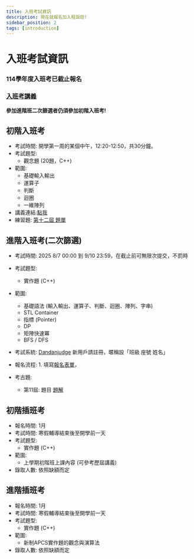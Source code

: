 ```yaml
---
title: 入班考試資訊
description: 現在就報名加入程設班!
sidebar_position: 2
tags: [introduction]
---
```

# 入班考試資訊

### 114學年度入班考已截止報名
### [入班考講義](/docs/category/%E5%85%A5%E7%8F%AD%E8%80%83%E8%AC%9B%E7%BE%A9)  
**參加進階班二次篩選者仍須參加初階入班考!**  

## 初階入班考
- 考試時間: 開學第一周的某個中午，12:20-12:50，共30分鐘。
- 考試題型:
  - 觀念題 (20題，C++)
- 範圍:
  - 基礎輸入輸出
  - 運算子
  - 判斷
  - 迴圈
  - 一維陣列
- 講義連結:[點我](../../category/入班考講義)
- 練習題: [第十二屆 題單](https://hackmd.io/X2xWQ_NFRIWdy4UYYARuNA) 

## 進階入班考(二次篩選)
- 考試時間: 2025  8/7 00:00 到 9/10 23:59，在截止前可無限次提交，不罰時
- 考試題型:
  - 實作題 (C++) 
- 範圍:
  - 基礎語法 (輸入輸出、運算子、判斷、迴圈、陣列、字串)
  - STL Container
  - 指標 (Pointer)
  - DP
  - 矩陣快速冪
  - BFS / DFS
    
- 考試系統: [Dandanjudge](https://dandanjudge.fdhs.tyc.edu.tw/) 新用戶請註冊，暱稱設「班級 座號 姓名」
- 報名流程: 1. 填寫[報名表單](https://forms.gle/5SeZ6jUrtXipsf3h9)，
- 考古題:
  - 第11屆: 題目 [題解](https://hackmd.io/hPCBQdOFSoOcFnaARTYCJw)

## 初階插班考
- 報名時間: 1月
- 考試時間: 寒假輔導結束後至開學前一天
- 考試題型: 
  - 實作題 (C++)
- 範圍:
  - 上學期初階班上課內容 (可參考歷屆講義)
- 錄取人數: 依照缺額而定

## 進階插班考
- 報名時間: 1月
- 考試時間: 寒假輔導結束後至開學前一天
- 考試題型: 
  - 實作題 (C++)
- 範圍:
  - 新制APCS實作題的觀念與演算法
- 錄取人數: 依照缺額而定
